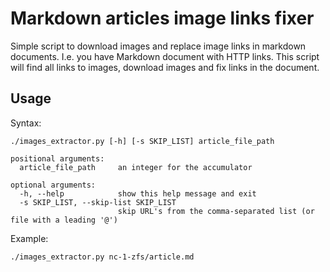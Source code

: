 # Markdown articles image links fixer

Simple script to download images and replace image links in markdown documents.
I.e. you have Markdown document with HTTP links.
This script will find all links to images, download images and fix links in the document.


## Usage

Syntax:

```
./images_extractor.py [-h] [-s SKIP_LIST] article_file_path

positional arguments:
  article_file_path     an integer for the accumulator

optional arguments:
  -h, --help            show this help message and exit
  -s SKIP_LIST, --skip-list SKIP_LIST
                        skip URL's from the comma-separated list (or file with a leading '@')
```

Example:

```
./images_extractor.py nc-1-zfs/article.md
```

